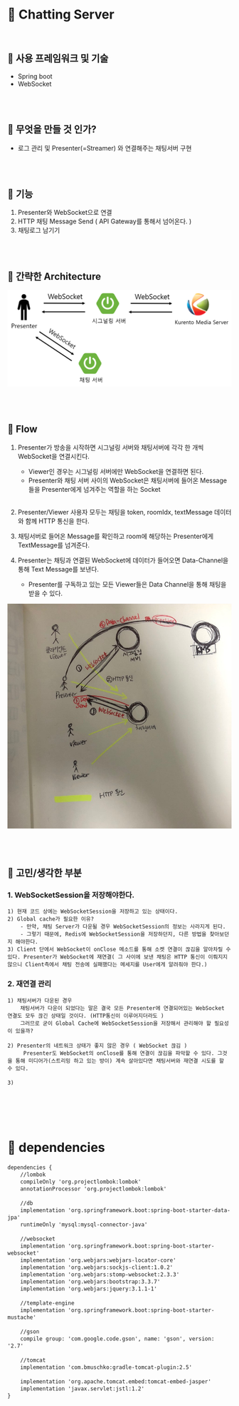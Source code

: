 # :feet: Chatting Server

</br>

## :pushpin: 사용 프레임워크 및 기술
- Spring boot 
- WebSocket

</br>
</br>

## :pushpin: 무엇을 만들 것 인가? 
- 로그 관리 및 Presenter(=Streamer) 와 연결해주는 채팅서버 구현

</br>
</br>

## :pushpin: 기능
1. Presenter와 WebSocket으로 연결
2. HTTP 채팅 Message Send ( API Gateway를 통해서 넘어온다. )
3. 채팅로그 남기기

</br>
</br>

## :pushpin: 간략한 Architecture
<img src = https://github.com/yougahee/chatting-server/blob/master/image/chatting_architecture.png>

</br>
</br>
</br>
</br>

## :pushpin: Flow
1. Presenter가 방송을 시작하면 시그널링 서버와 채팅서버에 각각 한 개씩 WebSocket을 연결시킨다.
	- Viewer인 경우는 시그널링 서버에만 WebSocket을 연결하면 된다.
	- Presenter와 채팅 서버 사이의 WebSocket은 채팅서버에 들어온 Message들을 Presenter에게 넘겨주는 역할을 하는 Socket
	</br>  

2. Presenter/Viewer 사용자 모두는 채팅을 token, roomIdx, textMessage 데이터와 함께 HTTP 통신을 한다. 
	
3. 채팅서버로 들어온 Message를 확인하고 room에 해당하는 Presenter에게 TextMessage를 넘겨준다.
4. Presenter는 채팅과 연결된 WebSocket에 데이터가 들어오면 Data-Channel을 통해 Text Message를 보낸다. 
	- Presenter를 구독하고 있는 모든 Viewer들은 Data Channel을 통해 채팅을 받을 수 있다.

<img src = https://github.com/yougahee/chatting-server/blob/master/image/chatting_flow.jpg>

</br>
</br>
</br>
</br>

## :pushpin: 고민/생각한 부분

### 1. WebSocketSession을 저장해야한다.

	1) 현재 코드 상에는 WebSocketSession을 저장하고 있는 상태이다.   
	2) Global cache가 필요한 이유?
		- 만약, 채팅 Server가 다운될 경우 WebSocketSession의 정보는 사라지게 된다.
		- 그렇기 때문에, Redis에 WebSocketSession을 저장하던지, 다른 방법을 찾아보던지 해야한다.   
	3) Client 단에서 WebSocket이 onClose 메소드를 통해 소켓 연결이 끊김을 알아차릴 수 있다. Presenter가 WebSocket에 재연결( 그 사이에 보낸 채팅은 HTTP 통신이 이뤄지지 않으니 Client측에서 채팅 전송에 실패했다는 메세지를 User에게 알려줘야 한다.)


### 2. 재연결 관리
	1) 채팅서버가 다운된 경우
		채팅서버가 다운이 되었다는 말은 결국 모든 Presenter에 연결되어있는 WebSocket 연결도 모두 끊긴 상태일 것이다. (HTTP통신이 이루어지더라도 ) 
		그러므로 굳이 Global Cache에 WebSocketSession을 저장해서 관리해야 할 필요성이 있을까?

	2) Presenter의 네트워크 상태가 좋지 않은 경우 ( WebSocket 끊김 )
		 Presenter도 WebSocket의 onClose를 통해 연결이 끊김을 파악할 수 있다. 그것을 통해 미디어가(스트리밍 하고 있는 방이) 계속 살아있다면 채팅서버와 재연결 시도를 할 수 있다. 
		
	3)



</br>
</br>
</br>
</br>

# :pushpin: dependencies
```
dependencies {
    //lombok
	compileOnly 'org.projectlombok:lombok'
	annotationProcessor 'org.projectlombok:lombok'

	//db
	implementation 'org.springframework.boot:spring-boot-starter-data-jpa'
	runtimeOnly 'mysql:mysql-connector-java'

	//websocket
	implementation 'org.springframework.boot:spring-boot-starter-websocket'
	implementation 'org.webjars:webjars-locator-core'
	implementation 'org.webjars:sockjs-client:1.0.2'
	implementation 'org.webjars:stomp-websocket:2.3.3'
	implementation 'org.webjars:bootstrap:3.3.7'
	implementation 'org.webjars:jquery:3.1.1-1'

	//template-engine
	implementation 'org.springframework.boot:spring-boot-starter-mustache'

	//gson
	compile group: 'com.google.code.gson', name: 'gson', version: '2.7'

	//tomcat
	implementation 'com.bmuschko:gradle-tomcat-plugin:2.5'

	implementation 'org.apache.tomcat.embed:tomcat-embed-jasper'
	implementation 'javax.servlet:jstl:1.2'
}
```

